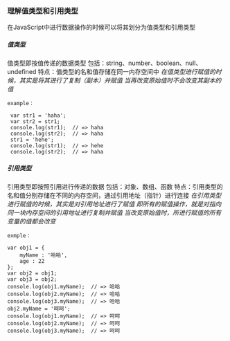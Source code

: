 ### 理解值类型和引用类型
在JavaScript中进行数据操作的时候可以将其划分为值类型和引用类型

##### 值类型

值类型即按值传递的数据类型
包括：string、number、boolean、null、undefined
特点：值类型的名和值存储在同一内存空间中
*在值类型进行赋值的时候，其实是将其进行了复制（副本）并赋值*
*当再改变原始值时不会改变其副本的值*

`example：`

     var str1 = 'haha';
     var str2 = str1;
     console.log(str1);  // => haha
     console.log(str2);  // => haha
     str1 = 'hehe';
     console.log(str1);  // => hehe
     console.log(str2);  // => haha

##### 引用类型

引用类型即按照引用进行传递的数据
包括：对象、数组、函数
特点：引用类型的名和值分别存储在不同的内存空间，通过引用地址（指针）进行连接
*在引用类型进行赋值的时候，其实是对引用地址进行了赋值*
*即所有的赋值操作，就是对指向同一块内存空间的引用地址进行复制并赋值*
*当改变原始值时，所进行赋值的所有变量的值都会改变*

`exmple：`

    var obj1 = {
        myName : '哈哈',
        age : 22
    };
    var obj2 = obj1;
    var obj3 = obj2;
    console.log(obj1.myName);  // => 哈哈
    console.log(obj2.myName);  // => 哈哈
    console.log(obj3.myName);  // => 哈哈
    obj2.myName = '呵呵';
    console.log(obj1.myName);  // => 呵呵
    console.log(obj2.myName);  // => 呵呵
    console.log(obj3.myName);  // => 呵呵

